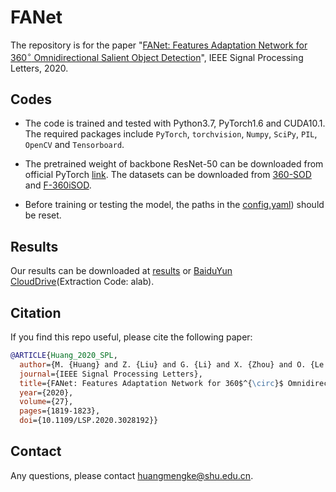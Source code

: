 # FANet

The repository is for the paper "[FANet: Features Adaptation Network for 360$^{\circ}$ Omnidirectional Salient Object Detection](https://ieeexplore.ieee.org/document/9211754)", IEEE Signal Processing Letters, 2020.

## Codes

* The code is trained and tested with Python3.7, PyTorch1.6 and CUDA10.1. The required packages include ```PyTorch```, ```torchvision```, ```Numpy```, ```SciPy```, ```PIL```, ```OpenCV``` and ```Tensorboard```.

* The pretrained weight of backbone ResNet-50 can be downloaded from official PyTorch [link](https://download.pytorch.org/models/resnet50-19c8e357.pth). The datasets can be downloaded from [360-SOD](http://cvteam.net/projects/JSTSP20_DDS/DDS.html) and [F-360iSOD](https://github.com/PanoAsh/F-360iSOD).

* Before training or testing the model, the paths in the [config.yaml](./config.yaml)) should be reset.

## Results

Our results can be downloaded at [results](./SalMap.zip) or [BaiduYun CloudDrive](https://pan.baidu.com/s/1RfjZM73D472W6KO5n-8v1w)(Extraction Code: alab).

## Citation

If you find this repo useful, please cite the following paper:

```bibtex
@ARTICLE{Huang_2020_SPL,
  author={M. {Huang} and Z. {Liu} and G. {Li} and X. {Zhou} and O. {Le Meur}},
  journal={IEEE Signal Processing Letters}, 
  title={FANet: Features Adaptation Network for 360$^{\circ}$ Omnidirectional Salient Object Detection}, 
  year={2020},
  volume={27},
  pages={1819-1823},
  doi={10.1109/LSP.2020.3028192}}
```

## Contact

Any questions, please contact [huangmengke@shu.edu.cn](huangmengke@shu.edu.cn).

